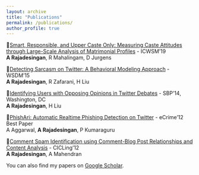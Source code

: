 ```yaml
---
layout: archive
title: "Publications"
permalink: /publications/
author_profile: true
---
```



:pushpin:[Smart, Responsible, and Upper Caste Only: Measuring Caste Attitudes through Large-Scale Analysis of Matrimonial Profiles](https://ashwin-r.github.io/files/camera_ready_icwsm.pdf) - ICWSM’19<br/>
**A Rajadesingan**, R Mahalingam, D Jurgens


:pushpin:[Detecting Sarcasm on Twitter: A Behavioral Modeling Approach](https://ashwin-r.github.io/files/SarcasmDetection.pdf) - WSDM’15<br/>
**A Rajadesingan**, R Zafarani, H Liu


:pushpin:[Identifying Users with Opposing Opinions in Twitter Debates](https://ashwin-r.github.io/files/1402.7143.pdf) - SBP’14, Washington, DC<br/>
**A Rajadesingan**, H Liu



:pushpin:[PhishAri: Automatic Realtime Phishing Detection on Twitter](https://ashwin-r.github.io/files/phishari.pdf) - eCrime’12 Best Paper<br/>
A Aggarwal, **A Rajadesingan**, P Kumaraguru


:pushpin:[Comment Spam Identification using Comment-Blog Post Relationships and Content Analysis](https://ashwin-r.github.io/files/10.1007_978-3-642-28601-8_41.pdf) - CICLing’12<br/>
**A Rajadesingan**, A Mahendran


You can also find my papers on [Google Scholar](https://scholar.google.com/citations?user=GVOh8iUAAAAJ).
